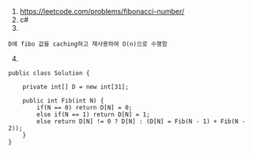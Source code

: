 1. https://leetcode.com/problems/fibonacci-number/
2. c#
3.
```
D에 fibo 값을 caching하고 재사용하여 O(n)으로 수행함
```
4.
```
public class Solution {
    
    private int[] D = new int[31];
    
    public int Fib(int N) {
        if(N == 0) return D[N] = 0;
        else if(N == 1) return D[N] = 1;
        else return D[N] != 0 ? D[N] : (D[N] = Fib(N - 1) + Fib(N - 2));
    }
}
```
